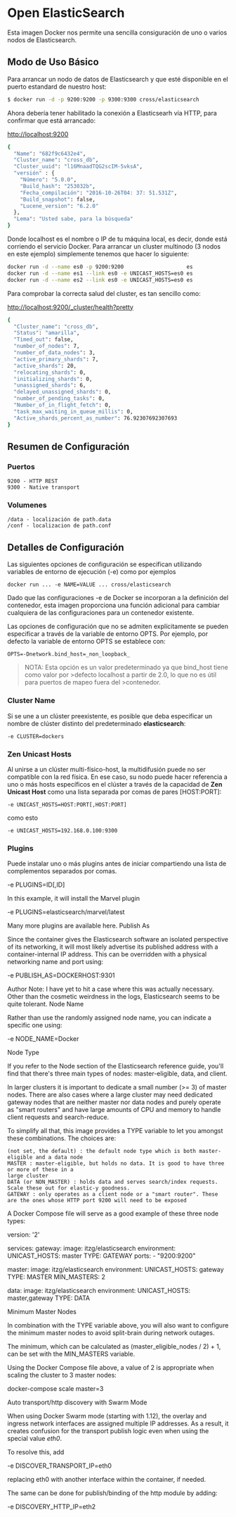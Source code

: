 # Open ElasticSearch

Esta imagen Docker nos permite una sencilla consiguración de uno o varios nodos de Elasticsearch. 
## Modo de Uso Básico

Para arrancar un nodo de datos de Elasticsearch y que esté disponible en el puerto estandard de nuestro host:
```sh
$ docker run -d -p 9200:9200 -p 9300:9300 cross/elasticsearch
```
Ahora debería tener habilitado la conexión a Elasticsearh vía HTTP, para confirmar que está arrancado:

[http://localhost:9200](http://localhost:9200/)

```sh
{
  "Name": "682f9c6432e4",
  "Cluster_name": "cross_db",
  "Cluster_uuid": "l16MnaadTQG2scIM-5vksA",
  "versión" : {
    "Número": "5.0.0",
    "Build_hash": "253032b",
    "Fecha_compilación": "2016-10-26T04: 37: 51.531Z",
    "Build_snapshot": false,
    "Lucene_version": "6.2.0"
  },
  "Lema": "Usted sabe, para la búsqueda"
}
```
Donde localhost es el nombre o IP de tu máquina local, es decir, donde está corriendo el servicio Docker.
Para arrancar un cluster multinodo (3 nodos en este ejemplo) simplemente tenemos que hacer lo siguiente:
```sh
docker run -d --name es0 -p 9200:9200                    es
docker run -d --name es1 --link es0 -e UNICAST_HOSTS=es0 es
docker run -d --name es2 --link es0 -e UNICAST_HOSTS=es0 es
```
Para comprobar la correcta salud del cluster, es tan sencillo como:

[http://localhost:9200/_cluster/health?pretty](http://localhost:9200/_cluster/health?pretty)

```sh
{
  "Cluster_name": "cross_db",
  "Status": "amarilla",
  "Timed_out": false,
  "number_of_nodes": 7,
  "number_of_data_nodes": 3,
  "active_primary_shards": 7,
  "active_shards": 20,
  "relocating_shards": 0,
  "initializing_shards": 0,
  "unassigned_shards": 6,
  "delayed_unassigned_shards": 0,
  "number_of_pending_tasks": 0,
  "Number_of_in_flight_fetch": 0,
  "task_max_waiting_in_queue_millis": 0,
  "Active_shards_percent_as_number": 76.92307692307693
}
```

## Resumen de Configuración
### Puertos

    9200 - HTTP REST
    9300 - Native transport

### Volumenes

    /data - localización de path.data
    /conf - localizacion de path.conf

## Detalles de Configuración
Las siguientes opciones de configuración se especifican utilizando variables de entorno de ejecución (-e) como por ejemplos

    docker run ... -e NAME=VALUE ... cross/elasticsearch

Dado que las configuraciones -e de Docker se incorporan a la definición del contenedor, esta imagen proporciona una función adicional para cambiar cualquiera de las configuraciones para un contenedor existente.

Las opciones de configuración que no se admiten explícitamente se pueden especificar a través de la variable de entorno OPTS. Por ejemplo, por defecto la variable de entorno OPTS se establece con:

    OPTS=-Dnetwork.bind_host=_non_loopback_

>NOTA: Esta opción es un valor predeterminado ya que bind_host tiene como valor por >defecto localhost a partir de 2.0, lo que no es útil para puertos de mapeo fuera del >contenedor.

### Cluster Name

Si se une a un clúster preexistente, es posible que deba especificar un nombre de clúster distinto del predeterminado **elasticsearch**:

    -e CLUSTER=dockers

### Zen Unicast Hosts

Al unirse a un clúster multi-físico-host, la multidifusión puede no ser compatible con la red física. En ese caso, su nodo puede hacer referencia a uno o más hosts específicos en el clúster a través de la capacidad de **Zen Unicast Host** como una lista separada por comas de pares [HOST:PORT]:

    -e UNICAST_HOSTS=HOST:PORT[,HOST:PORT]

como esto

    -e UNICAST_HOSTS=192.168.0.100:9300

### Plugins

Puede instalar uno o más plugins antes de iniciar compartiendo una lista de complementos separados por comas.

-e PLUGINS=ID[,ID]

In this example, it will install the Marvel plugin

-e PLUGINS=elasticsearch/marvel/latest

Many more plugins are available here.
Publish As

Since the container gives the Elasticsearch software an isolated perspective of its networking, it will most likely advertise its published address with a container-internal IP address. This can be overridden with a physical networking name and port using:

-e PUBLISH_AS=DOCKERHOST:9301

Author Note: I have yet to hit a case where this was actually necessary. Other
than the cosmetic weirdness in the logs, Elasticsearch seems to be quite tolerant.
Node Name

Rather than use the randomly assigned node name, you can indicate a specific one using:

-e NODE_NAME=Docker

Node Type

If you refer to the Node section
of the Elasticsearch reference guide, you'll find that there's three main types of nodes: master-eligible, data, and client.

In larger clusters it is important to dedicate a small number (>= 3) of master nodes. There are also cases where a large cluster may need dedicated gateway nodes that are neither master nor data nodes and purely operate as "smart routers" and have large amounts of CPU and memory to handle client requests and search-reduce.

To simplify all that, this image provides a TYPE variable to let you amongst these combinations. The choices are:

    (not set, the default) : the default node type which is both master-eligible and a data node
    MASTER : master-eligible, but holds no data. It is good to have three or more of these in a
    large cluster
    DATA (or NON_MASTER) : holds data and serves search/index requests. Scale these out for elastic-y goodness.
    GATEWAY : only operates as a client node or a "smart router". These are the ones whose HTTP port 9200 will need to be exposed

A Docker Compose file will serve as a good example of these three node types:

version: '2'

services:
  gateway:
    image: itzg/elasticsearch
    environment:
      UNICAST_HOSTS: master
      TYPE: GATEWAY
    ports:
      - "9200:9200"

  master:
    image: itzg/elasticsearch
    environment:
      UNICAST_HOSTS: gateway
      TYPE: MASTER
      MIN_MASTERS: 2

  data:
    image: itzg/elasticsearch
    environment:
      UNICAST_HOSTS: master,gateway
      TYPE: DATA

Minimum Master Nodes

In combination with the TYPE variable above, you will also want to configure the minimum master nodes to avoid split-brain during network outages.

The minimum, which can be calculated as (master_eligible_nodes / 2) + 1, can be set with the MIN_MASTERS variable.

Using the Docker Compose file above, a value of 2 is appropriate when scaling the cluster to 3 master nodes:

docker-compose scale master=3

Auto transport/http discovery with Swarm Mode

When using Docker Swarm mode (starting with 1.12), the overlay and ingress network interfaces are assigned
multiple IP addresses. As a result, it creates confusion for the transport publish logic even when using
the special value _eth0_.

To resolve this, add

-e DISCOVER_TRANSPORT_IP=eth0

replacing eth0 with another interface within the container, if needed.

The same can be done for publish/binding of the http module by adding:

-e DISCOVERY_HTTP_IP=eth2


